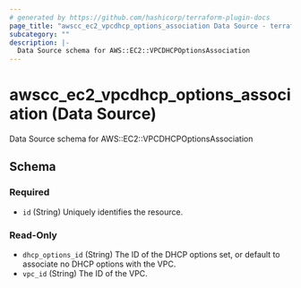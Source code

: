 ```yaml
---
# generated by https://github.com/hashicorp/terraform-plugin-docs
page_title: "awscc_ec2_vpcdhcp_options_association Data Source - terraform-provider-awscc"
subcategory: ""
description: |-
  Data Source schema for AWS::EC2::VPCDHCPOptionsAssociation
---
```


# awscc_ec2_vpcdhcp_options_association (Data Source)

Data Source schema for AWS::EC2::VPCDHCPOptionsAssociation



<!-- schema generated by tfplugindocs -->
## Schema

### Required

- `id` (String) Uniquely identifies the resource.

### Read-Only

- `dhcp_options_id` (String) The ID of the DHCP options set, or default to associate no DHCP options with the VPC.
- `vpc_id` (String) The ID of the VPC.
